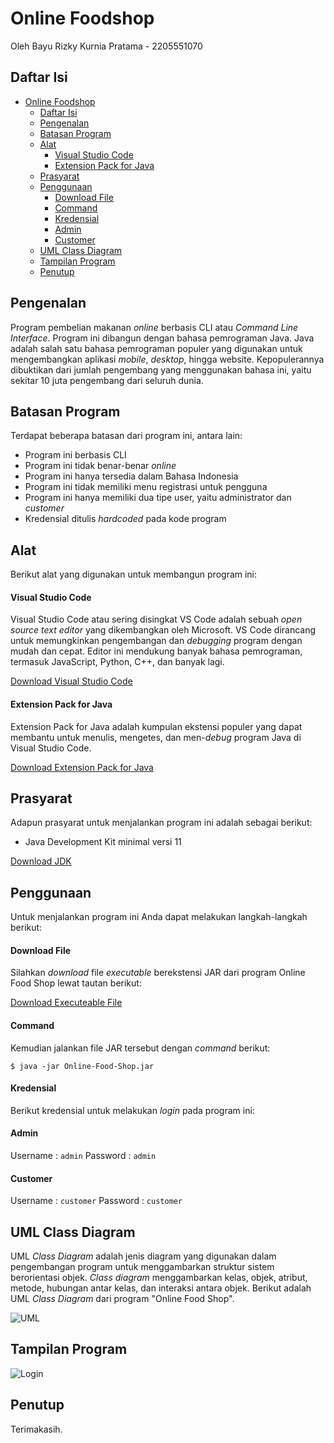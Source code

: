 # Online Foodshop

Oleh Bayu Rizky Kurnia Pratama - 2205551070

## Daftar Isi

-   [Online Foodshop](#online-foodshop)
    -   [Daftar Isi](#daftar-isi)
    -   [Pengenalan](#pengenalan)
    -   [Batasan Program](#batasan-program)
    -   [Alat](#alat)
        -   [Visual Studio Code](#visual-studio-code)
        -   [Extension Pack for Java](#extension-pack-for-java)
    -   [Prasyarat](#prasyarat)
    -   [Penggunaan](#penggunaan)
        -   [Download File](#download-file)
        -   [Command](#command)
        -   [Kredensial](#kredensial)
        -   [Admin](#admin)
        -   [Customer](#customer)
    -   [UML Class Diagram](#uml-class-diagram)
    -   [Tampilan Program](#tampilan-program)
    -   [Penutup](#penutup)

## Pengenalan

Program pembelian makanan _online_ berbasis CLI atau _Command Line Interface_. Program ini dibangun dengan bahasa pemrograman Java. Java adalah salah satu bahasa pemrograman populer yang digunakan untuk mengembangkan aplikasi _mobile_, _desktop_, hingga website. Kepopulerannya dibuktikan dari jumlah pengembang yang menggunakan bahasa ini, yaitu sekitar 10 juta pengembang dari seluruh dunia.

## Batasan Program

Terdapat beberapa batasan dari program ini, antara lain:

-   Program ini berbasis CLI
-   Program ini tidak benar-benar _online_
-   Program ini hanya tersedia dalam Bahasa Indonesia
-   Program ini tidak memiliki menu registrasi untuk pengguna
-   Program ini hanya memiliki dua tipe user, yaitu administrator dan _customer_
-   Kredensial ditulis _hardcoded_ pada kode program

## Alat

Berikut alat yang digunakan untuk membangun program ini:

#### Visual Studio Code

Visual Studio Code atau sering disingkat VS Code adalah sebuah _open source text editor_ yang dikembangkan oleh Microsoft. VS Code dirancang untuk memungkinkan pengembangan dan _debugging_ program dengan mudah dan cepat. Editor ini mendukung banyak bahasa pemrograman, termasuk JavaScript, Python, C++, dan banyak lagi.

[Download Visual Studio Code](http://code.visualstudio.com/download)

#### Extension Pack for Java

Extension Pack for Java adalah kumpulan ekstensi populer yang dapat membantu untuk menulis, mengetes, dan men-_debug_ program Java di Visual Studio Code.

[Download Extension Pack for Java](https://marketplace.visualstudio.com/items?itemName=vscjava.vscode-java-pack)

## Prasyarat

Adapun prasyarat untuk menjalankan program ini adalah sebagai berikut:

-   Java Development Kit minimal versi 11

[Download JDK](https://www.oracle.com/id/java/technologies/downloads/archive/)

## Penggunaan

Untuk menjalankan program ini Anda dapat melakukan langkah-langkah berikut:

#### Download File

Silahkan _download_ file _executable_ berekstensi JAR dari program Online Food Shop lewat tautan berikut:

[Download Executeable File](https://github.com/bayurkp/Online-Food-Shop/raw/main/Online-Food-Shop.jar)

#### Command

Kemudian jalankan file JAR tersebut dengan _command_ berikut:

`$ java -jar Online-Food-Shop.jar`

#### Kredensial

Berikut kredensial untuk melakukan _login_ pada program ini:

#### Admin

Username : `admin`
Password : `admin`

#### Customer

Username : `customer`
Password : `customer`

## UML Class Diagram

UML _Class Diagram_ adalah jenis diagram yang digunakan dalam pengembangan program untuk menggambarkan struktur sistem berorientasi objek. _Class diagram_ menggambarkan kelas, objek, atribut, metode, hubungan antar kelas, dan interaksi antara objek. Berikut adalah UML _Class Diagram_ dari program "Online Food Shop".

![UML]("UML")

## Tampilan Program

![Login]()

## Penutup

Terimakasih.
